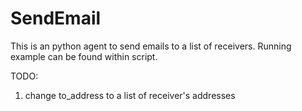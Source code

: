 # SendEmail

This is an python agent to send emails to a list of receivers. Running example can be found within script.

TODO:

  1. change to_address to a list of receiver's addresses
